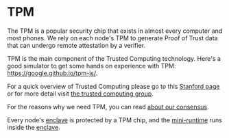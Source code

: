 # TPM
The TPM is a popular security chip that exists in almost every computer and most phones. We rely on each node's TPM to generate Proof of Trust data that can undergo remote attestation by a verifier.

TPM is the main component of the Trusted Computing technology. Here's a good simulator to get some hands on experience with TPM: https://google.github.io/tpm-js/. 

For a quick overview of Trusted Computing please go to this [Stanford page](https://cs.stanford.edu/people/eroberts/cs201/projects/trusted-computing/what.html) or for more detail visit [the trusted computing group](https://trustedcomputinggroup.org/).

For the reasons why we need TPM, you can read [about our consensus](consensus.md).

Every node's [enclave](enclave.md) is protected by a TPM chip, and the [mini-runtime](mini-runtime.md) runs inside the [enclave](enclave.md).

